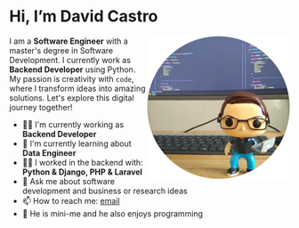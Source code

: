 # Hi, I’m David Castro

<img width=256 align="right" src="https://github.com/davidcasr/davidcasr/blob/master/img/mini-me.png?raw=true" />

I am a **Software Engineer** with a master's degree in Software Development. I currently work as **Backend Developer** using Python. My passion is creativity with `code`, where I transform ideas into amazing solutions. Let's explore this digital journey together!

- 👨‍🚀 I'm currently working as **Backend Developer** 
- 🌱 I'm currently learning about **Data Engineer**
- 👨‍💻 I worked in the backend with: **Python & Django, PHP & Laravel**
- 💬 Ask me about software development and business or research ideas 
- 📫 How to reach me: [email](mailto:me@davidcasr.com)
- 🚀 He is mini-me and he also enjoys programming
